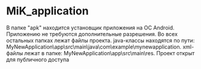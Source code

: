 # MiK_application
В папке "apk" находится установщик приложения на ОС Android. Приложению не требуются дополнительные разрешения. 
Во всех остальных папках лежат файлы проекта. java-классы находятся по пути: MyNewApplication\app\src\main\java\com\example\mynewapplication. 
xml-файлы лежат в папке: MyNewApplication\app\src\main\res.
Проект открыт для публичного доступа
